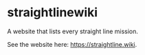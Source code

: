 # straightlinewiki
A website that lists every straight line mission.

See the website here:
https://straightline.wiki.
